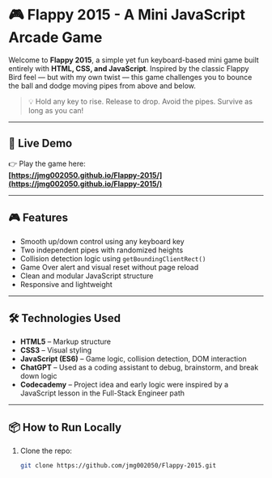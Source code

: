 # 🎮 Flappy 2015 - A Mini JavaScript Arcade Game

Welcome to **Flappy 2015**, a simple yet fun keyboard-based mini game built entirely with **HTML, CSS, and JavaScript**. Inspired by the classic Flappy Bird feel — but with my own twist — this game challenges you to bounce the ball and dodge moving pipes from above and below.

> 💡 Hold any key to rise. Release to drop. Avoid the pipes. Survive as long as you can!

---

## 🚀 Live Demo

👉 Play the game here:  
**[https://jmg002050.github.io/Flappy-2015/](https://jmg002050.github.io/Flappy-2015/)**

---

## 🎮 Features

- Smooth up/down control using any keyboard key
- Two independent pipes with randomized heights
- Collision detection logic using `getBoundingClientRect()`
- Game Over alert and visual reset without page reload
- Clean and modular JavaScript structure
- Responsive and lightweight

---

## 🛠️ Technologies Used

- **HTML5** – Markup structure
- **CSS3** – Visual styling
- **JavaScript (ES6)** – Game logic, collision detection, DOM interaction
- **ChatGPT** – Used as a coding assistant to debug, brainstorm, and break down logic
- **Codecademy** – Project idea and early logic were inspired by a JavaScript lesson in the Full-Stack Engineer path

---

## 📦 How to Run Locally

1. Clone the repo:
   ```bash
   git clone https://github.com/jmg002050/Flappy-2015.git
